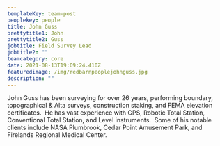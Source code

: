 ```yaml
---
templateKey: team-post
peoplekey: people
title: John Guss
prettytitle1: John
prettytitle2: Guss
jobtitle: Field Survey Lead
jobtitle2: ""
teamcategory: core
date: 2021-08-13T19:09:24.410Z
featuredimage: /img/redbarnpeoplejohnguss.jpg
description: ""
---
```


<!--StartFragment-->

John Guss has been surveying for over 26 years, performing boundary, topographical & Alta surveys, construction staking, and FEMA elevation certificates.  He has vast experience with GPS, Robotic Total Station, Conventional Total Station, and Level instruments.  Some of his notable clients include NASA Plumbrook, Cedar Point Amusement Park, and Firelands Regional Medical Center.

<!--EndFragment-->
